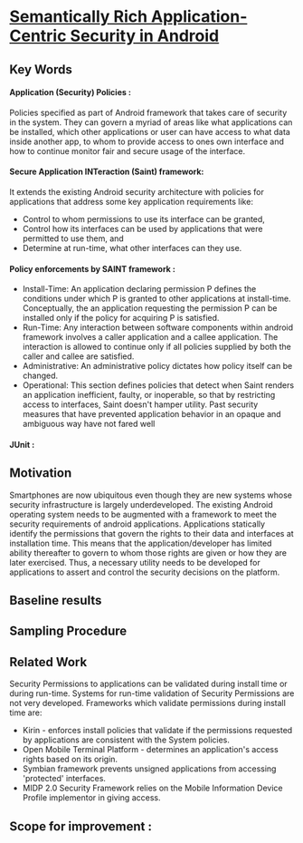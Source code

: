 # [Semantically Rich Application-Centric Security in Android](http://www.enck.org/pubs/acsac09.pdf)

## Key Words

#### Application (Security) Policies :
Policies specified as part of Android framework that takes care of security in the system. They can govern a myriad of areas like what applications can be installed, which other applications or user can have access to what data inside another app, to whom to provide access to ones own interface and how to continue monitor fair and secure usage of the interface.

#### Secure Application INTeraction (Saint) framework:
It extends the existing Android security architecture with policies for applications that address some key application requirements like:
  * Control to whom permissions to use its interface can be granted,
  * Control how its interfaces can be used by applications that were permitted to use them, and 
  * Determine at run-time, what other interfaces can they use.


#### Policy enforcements by SAINT framework : 
  * Install-Time: An application declaring permission P defines the conditions under which P is granted to other applications at install-time. Conceptually, the an application requesting the permission P can be installed only if the policy for acquiring P is satisfied.
  * Run-Time: Any interaction between software components within android framework involves a caller application and a callee application. The interaction is allowed to continue only if all policies supplied by both the caller and callee are satisfied.
  * Administrative: An administrative policy dictates how policy itself can be changed.
  * Operational: This section defines policies that detect when Saint renders an application inefficient, faulty, or inoperable, so that by restricting access to interfaces, Saint doesn't hamper utility. Past security measures that have prevented application behavior in an opaque and ambiguous way have not fared well

#### JUnit : 

 
## Motivation
Smartphones are now ubiquitous even though they are new systems whose security infrastructure is largely underdeveloped.
The existing Android operating system needs to be augmented with a framework to meet the security requirements of android applications.
Applications statically identify the permissions that govern the rights to their data and interfaces at installation time.
This means that the application/developer has limited ability thereafter to govern to whom those rights are given or how they are later exercised.
Thus, a necessary utility needs to be developed for applications to assert and control the security decisions on the platform.

## Baseline results

## Sampling Procedure 


## Related Work
Security Permissions to applications can be validated during install time or during run-time. Systems for run-time validation of Security Permissions are not very developed. Frameworks which validate permissions during install time are:
* Kirin - enforces install policies that validate if the permissions requested by applications are consistent with the System policies.
* Open Mobile Terminal Platform - determines an application's access rights based on its origin.
* Symbian framework prevents unsigned applications from accessing 'protected' interfaces.
* MIDP 2.0 Security Framework relies on the Mobile Information Device Profile implementor in giving access.


## Scope for improvement :
